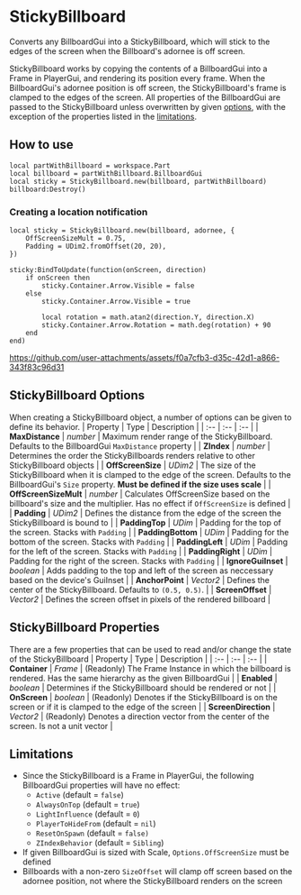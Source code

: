 # StickyBillboard
Converts any BillboardGui into a StickyBillboard, which will stick to the edges of the screen when the Billboard's adornee is off screen. 

StickyBillboard works by copying the contents of a BillboardGui into a Frame in PlayerGui, and rendering its position every frame. When the BillboardGui's adornee position is off screen, the StickyBillboard's frame is clamped to the edges of the screen. All properties of the BillboardGui are passed to the StickyBillboard unless overwritten by given [options](#stickybillboard-options), with the exception of the properties listed in the [limitations](#limitations).

## How to use
```luau
local partWithBillboard = workspace.Part
local billboard = partWithBillboard.BillboardGui
local sticky = StickyBillboard.new(billboard, partWithBillboard)
billboard:Destroy()
```


### Creating a location notification
```luau
local sticky = StickyBillboard.new(billboard, adornee, {
	OffScreenSizeMult = 0.75,
	Padding = UDim2.fromOffset(20, 20),
})

sticky:BindToUpdate(function(onScreen, direction)
	if onScreen then
		sticky.Container.Arrow.Visible = false
	else
		sticky.Container.Arrow.Visible = true
		
		local rotation = math.atan2(direction.Y, direction.X)
		sticky.Container.Arrow.Rotation = math.deg(rotation) + 90
	end
end)
```

https://github.com/user-attachments/assets/f0a7cfb3-d35c-42d1-a866-343f83c96d31



## StickyBillboard Options
When creating a StickyBillboard object, a number of options can be given to define its behavior.
| Property | Type | Description |
| :-- | :-- | :-- |
| **MaxDistance** | *number* | Maximum render range of the StickyBillboard. Defaults to the BillboardGui `MaxDistance` property |
| **ZIndex** | *number* | Determines the order the StickyBillboards renders relative to other StickyBillboard objects |
| **OffScreenSize** | *UDim2* | The size of the StickyBillboard when it is clamped to the edge of the screen. Defaults to the BillboardGui's `Size` property. **Must be defined if the size uses scale** |
| **OffScreenSizeMult** | *number* | Calculates OffScreenSize based on the billboard's size and the multiplier. Has no effect if `OffScreenSize` is defined |
| **Padding** | *UDim2* | Defines the distance from the edge of the screen the StickyBillboard is bound to |
| **PaddingTop** | *UDim* | Padding for the top of the screen. Stacks with `Padding` |
| **PaddingBottom** | *UDim* | Padding for the bottom of the screen. Stacks with `Padding` |
| **PaddingLeft** | *UDim* | Padding for the left of the screen. Stacks with `Padding` |
| **PaddingRight** | *UDim* | Padding for the right of the screen. Stacks with `Padding` |
| **IgnoreGuiInset** | *boolean* | Adds padding to the top and left of the screen as neccessary based on the device's GuiInset |
| **AnchorPoint** | *Vector2* | Defines the center of the StickyBillboard. Defaults to `(0.5, 0.5)`. |
| **ScreenOffset** | *Vector2* | Defines the screen offset in pixels of the rendered billboard |

## StickyBillboard Properties
There are a few properties that can be used to read and/or change the state of the StickyBillboard
| Property | Type | Description |
| :-- | :-- | :-- |
| **Container** | *Frame* | (Readonly) The Frame Instance in which the billboard is rendered. Has the same hierarchy as the given BillboardGui |
| **Enabled** | *boolean* | Determines if the StickyBillboard should be rendered or not |
| **OnScreen** | *boolean* | (Readonly) Denotes if the StickyBillboard is on the screen or if it is clamped to the edge of the screen |
| **ScreenDirection** | *Vector2* | (Readonly) Denotes a direction vector from the center of the screen. Is not a unit vector |


## Limitations
- Since the StickyBillboard is a Frame in PlayerGui, the following BillboardGui properties will have no effect:
  - `Active` (default = `false`)
  - `AlwaysOnTop` (default = `true`)
  - `LightInfluence` (default = `0`)
  - `PlayerToHideFrom` (default = `nil`)
  - `ResetOnSpawn` (default = `false)`
  - `ZIndexBehavior` (default = `Sibling`)
- If given BillboardGui is sized with Scale, `Options.OffScreenSize` must be defined
- Billboards with a non-zero `SizeOffset` will clamp off screen based on the adornee position, not where the StickyBillboard renders on the screen
